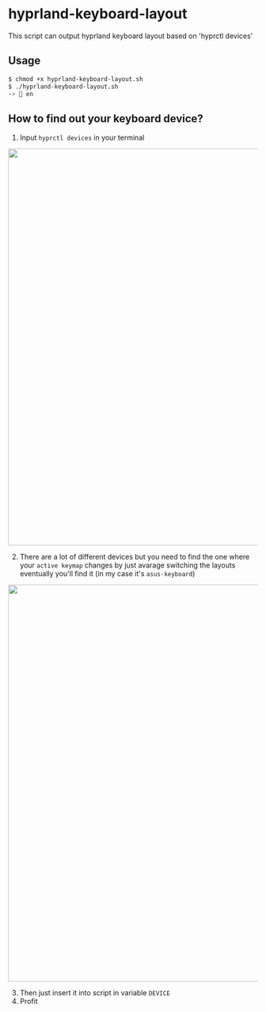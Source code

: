 # hyprland-keyboard-layout

This script can output hyprland keyboard layout based on 'hyprctl devices'

## Usage

```bash
$ chmod +x hyprland-keyboard-layout.sh
$ ./hyprland-keyboard-layout.sh
-> 󰌌 en
```

## How to find out your keyboard device?

1. Input `hyprctl devices` in your terminal
<img src="https://user-images.githubusercontent.com/57846319/227906025-7953b71b-ad87-400c-8f8a-ccac3eed890d.png" width='800px' />

2. There are a lot of different devices but you need to find the one where your `active keymap` changes by just avarage switching the layouts eventually you'll find it (in my case it's `asus-keyboard`)
<img src="https://user-images.githubusercontent.com/57846319/227906610-4ea26bb1-249d-4752-bf1d-b23e0598d7b4.png" width='800px' />

3. Then just insert it into script in variable `DEVICE` 
4. Profit

